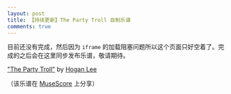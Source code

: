 ```yaml
---
layout: post
title: 【持续更新】The Party Troll 自制乐谱
comments: true
---
```


目前还没有完成，然后因为 `iframe` 的加载阻塞问题所以这个页面只好空着了。完成的之后会在这里同步发布乐谱，敬请期待。

<span><a href="https://musescore.com/user/27361912/scores/5642671">"The Party Troll"</a> by <a href="https://musescore.com/user/27361912">Hogan Lee</a></span>

（该乐谱在 [MuseScore](https://musescore.com/user/27361912/scores/5642671) 上分享）